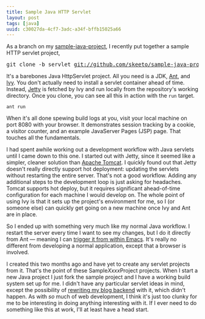 ```yaml
---
title: Sample Java HTTP Servlet
layout: post
tags: [java]
uuid: c30027da-4cf7-3adc-a34f-bffb15025a66
---
```


As a branch on my [sample-java-project](/blog/2010/10/04/), I recently
put together a sample HTTP servlet project,

<pre>
git clone -b servlet <a href="https://github.com/skeeto/sample-java-project/tree/servlet">git://github.com/skeeto/sample-java-project.git</a>
</pre>

It's a barebones Java HttpServlet project. All you need is a JDK,
[Ant](http://ant.apache.org/), and
[Ivy](http://ant.apache.org/ivy/). You don't actually need to install
a servlet container ahead of time. Instead,
[Jetty](http://jetty.codehaus.org/jetty/) is fetched by Ivy and run
locally from the repository's working directory. Once you clone, you
can see all this in action with the `run` target.

    ant run

When it's all done spewing build logs at you, visit your local machine
on port 8080 with your browser. It demonstrates session tracking by a
cookie, a visitor counter, and an example JavaServer Pages (JSP)
page. That touches all the fundamentals.

I had spent awhile working out a development workflow with Java
servlets until I came down to this one. I started out with Jetty,
since it seemed like a simpler, cleaner solution than
[Apache Tomcat](http://tomcat.apache.org/). I quickly found out that
Jetty doesn't really directly support hot deployment: updating the
servlets without restarting the entire server. That's not a good
workflow. Adding any additional steps to the development loop is just
asking for headaches. Tomcat supports hot deploy, but it requires
significant ahead-of-time configuration for each machine I would
develop on. The whole point of using Ivy is that it sets up the
project's environment for me, so I (or someone else) can quickly get
going on a new machine once Ivy and Ant are in place.

So I ended up with something very much like my normal Java workflow. I
restart the server every time I want to see my changes, but I do it
directly from Ant — meaning I can [trigger it from within
Emacs](/blog/2010/10/15/). It's really no different from developing a
normal application, except that a browser is involved.

I created this two months ago and have yet to create any servlet
projects from it. That's the point of these Sample*Xxxx*Project
projects. When I start a new Java project I just fork the sample
project and I have a working build system set up for me. I didn't have
any particular servlet ideas in mind, except the possibility of
[rewriting my blog backend](/blog/2011/08/05/) with it, which didn't
happen. As with *so* much of web development, I think it's just too
clunky for me to be interesting in doing anything interesting with
it. If I ever need to do something like this at work, I'll at least
have a head start.
